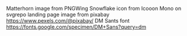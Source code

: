 Matterhorn image from PNGWing
Snowflake icon from Icooon Mono on svgrepo
landing page image from pixabay https://www.pexels.com/@pixabay/
DM Sants font https://fonts.google.com/specimen/DM+Sans?query=dm
